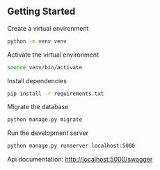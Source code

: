 ## Getting Started

Create a virtual environment
```bash
python -m venv venv
```

Activate the virtual environment
```bash
source venv/bin/activate
```

Install dependencies
```bash
pip install -r requirements.txt
```

Migrate the database
```bash
python manage.py migrate
```

Run the development server
```bash
python manage.py runserver localhost:5000
```

Api documentation: [http://localhost:5000/swagger](http://localhost:5000/swagger)

